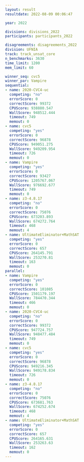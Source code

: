 ```yaml
---
layout: result
resultdate: 2022-08-09 00:06:47

year: 2022

divisions: divisions_2022
participants: participants_2022

disagreements: disagreements_2022
division: UFNIA
track: track_unsat_core
n_benchmarks: 3630
time_limit: 1200
mem_limit: 60

winner_seq: cvc5
winner_par: Vampire
sequential:
- name: 2020-CVC4-uc
  competing: "no"
  errorScore: 0
  correctScore: 99372
  CPUScore: 938880.547
  WallScore: 948512.444
  timeout: 749
  memout: 0
- name: cvc5
  competing: "yes"
  errorScore: 0
  correctScore: 96878
  CPUScore: 949051.275
  WallScore: 949209.954
  timeout: 726
  memout: 0
- name: Vampire
  competing: "yes"
  errorScore: 0
  correctScore: 93427
  CPUScore: 1205767.067
  WallScore: 976692.677
  timeout: 749
  memout: 0
- name: z3-4.8.17
  competing: "no"
  errorScore: 0
  correctScore: 75076
  CPUScore: 673203.893
  WallScore: 674272.764
  timeout: 468
  memout: 4
- name: UltimateEliminator+MathSAT
  competing: "yes"
  errorScore: 0
  correctScore: 657
  CPUScore: 264145.791
  WallScore: 253270.81
  timeout: 163
  memout: 0
parallel:
- name: Vampire
  competing: "yes"
  errorScore: 0
  correctScore: 101085
  CPUScore: 1501179.197
  WallScore: 784470.344
  timeout: 466
  memout: 0
- name: 2020-CVC4-uc
  competing: "no"
  errorScore: 0
  correctScore: 99372
  CPUScore: 947724.757
  WallScore: 948477.484
  timeout: 749
  memout: 0
- name: cvc5
  competing: "yes"
  errorScore: 0
  correctScore: 96878
  CPUScore: 949216.345
  WallScore: 949178.834
  timeout: 726
  memout: 0
- name: z3-4.8.17
  competing: "no"
  errorScore: 0
  correctScore: 75076
  CPUScore: 673681.763
  WallScore: 674252.674
  timeout: 468
  memout: 4
- name: UltimateEliminator+MathSAT
  competing: "yes"
  errorScore: 0
  correctScore: 657
  CPUScore: 264165.631
  WallScore: 253263.63
  timeout: 162
  memout: 0
---
```


